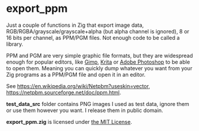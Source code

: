 # export_ppm

Just a couple of functions in Zig that export image data, RGB/RGBA/grayscale/grayscale+alpha (but alpha channel is ignored), 8 or 16 bits per channel, as PPM/PGM files. Not enough code to be called a library.

PPM and PGM are very simple graphic file formats, but they are widespread enough for popular editors, like [Gimp](https://www.gimp.org/), [Krita](https://krita.org) or [Adobe Photoshop](https://www.adobe.com/creativecloud/file-types/image/raster/ppm-file.html) to be able to open them. Meaning you can quickly dump whatever you want from your Zig programs as a PPM/PGM file and open it in an editor.

See https://en.wikipedia.org/wiki/Netpbm?useskin=vector, https://netpbm.sourceforge.net/doc/ppm.html.

**test_data_src** folder contains PNG images I used as test data, ignore them or use them however you want. I release them in public domain.

 **export_ppm.zig** is licensed under [the MIT License](https://en.wikipedia.org/w/index.php?title=MIT_License&useskin=vector).